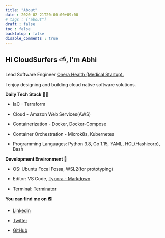 ```yaml
---
title: "About"
date : 2020-02-21T20:00:00+09:00
# tags : ["about"]
draft : false
toc : false
backtotop : false
disable_comments : true
---
```


## Hi CloudSurfers :partly_sunny:, I'm Abhi

Lead Software Engineer [Onera Health (Medical Startup).](https://www.onerahealth.com/)

I enjoy designing and building cloud native software solutions.

**Daily Tech Stack  :man_technologist:**

- IaC - Terraform

- Cloud - Amazon Web Services(AWS)

- Containerization - Docker, Docker-Compose

- Container Orchestration - Microk8s, Kubernetes

- Programming Languages: Python 3.8, Go 1.15, YAML, HCL(Hashicorp), Bash

**Development Environment :hammer:**

- OS: Ubuntu Focal Fossa, WSL2(for prototyping)

- Editor: VS Code, [Typora - Markdown](https://typora.io/)

- Terminal: [Terminator](https://terminator-gtk3.readthedocs.io/en/latest/#)

**You can find me on :earth_asia:**

- [Linkedin](https://www.linkedin.com/in/abhimanyuselvan/)

- [Twitter](https://twitter.com/diabhey)

- [GitHub](https://github.com/diabhey)
